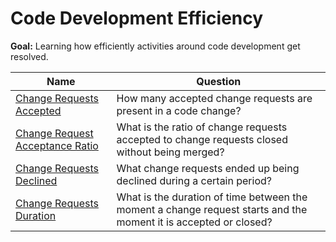 # Code Development Efficiency

**Goal:** Learning how efficiently activities around code development get resolved.

Name | Question
--- | ---
[Change Requests Accepted](change-requests-accepted.md) | How many accepted change requests are present in a code change? 
[Change Request Acceptance Ratio](change-request-acceptance-ratio.md) | What is the ratio of change requests accepted to change requests closed without being merged?
[Change Requests Declined](change-requests-declined.md) | What change requests ended up being declined during a certain period?
[Change Requests Duration](change-requests-duration.md)| What is the duration of time between the moment a change request starts and the moment it is accepted or closed?

